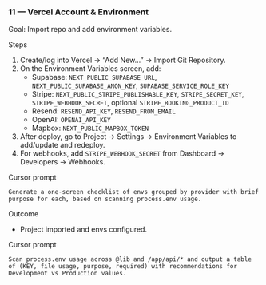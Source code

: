 ### 11 — Vercel Account & Environment

Goal: Import repo and add environment variables.

Steps
1) Create/log into Vercel → “Add New…” → Import Git Repository.
2) On the Environment Variables screen, add:
   - Supabase: `NEXT_PUBLIC_SUPABASE_URL`, `NEXT_PUBLIC_SUPABASE_ANON_KEY`, `SUPABASE_SERVICE_ROLE_KEY`
   - Stripe: `NEXT_PUBLIC_STRIPE_PUBLISHABLE_KEY`, `STRIPE_SECRET_KEY`, `STRIPE_WEBHOOK_SECRET`, optional `STRIPE_BOOKING_PRODUCT_ID`
   - Resend: `RESEND_API_KEY`, `RESEND_FROM_EMAIL`
   - OpenAI: `OPENAI_API_KEY`
   - Mapbox: `NEXT_PUBLIC_MAPBOX_TOKEN`
3) After deploy, go to Project → Settings → Environment Variables to add/update and redeploy.
4) For webhooks, add `STRIPE_WEBHOOK_SECRET` from Dashboard → Developers → Webhooks.

Cursor prompt
```
Generate a one-screen checklist of envs grouped by provider with brief purpose for each, based on scanning process.env usage.
```

Outcome
- Project imported and envs configured.

Cursor prompt
```
Scan process.env usage across @lib and /app/api/* and output a table of (KEY, file usage, purpose, required) with recommendations for Development vs Production values.
```


